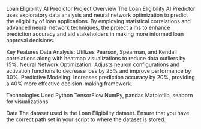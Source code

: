 Loan Eligibility AI Predictor Project Overview The Loan Eligibility AI Predictor uses exploratory data analysis and neural network optimization to predict the eligibility of loan applications. By employing statistical correlations and advanced neural network techniques, the project aims to enhance prediction accuracy and aid stakeholders in making more informed loan approval decisions.

Key Features Data Analysis: Utilizes Pearson, Spearman, and Kendall correlations along with heatmap visualizations to reduce data outliers by 15%. Neural Network Optimization: Adjusts neuron configurations and activation functions to decrease loss by 25% and improve performance by 30%. Predictive Modeling: Increases prediction accuracy by 20%, providing a 40% more effective decision-making framework.

Technologies Used Python TensorFlow NumPy, pandas Matplotlib, seaborn for visualizations

Data The dataset used is the Loan Eligibility dataset. Ensure that you have the correct path set in your script to where the dataset is stored.
